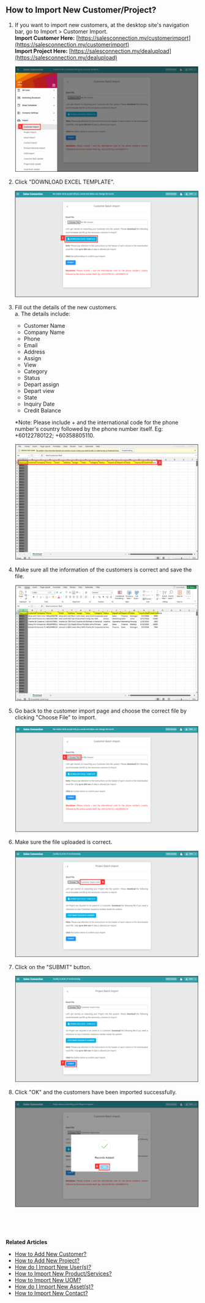 ## How to Import New Customer/Project?
    
  1. If you want to import new customers, at the desktop site's navigation bar, go to Import > Customer Import.<br>
     **Import Customer Here:** [https://salesconnection.my/customerimport](https://salesconnection.my/customerimport)<br>
     **Import Project Here:** [https://salesconnection.my/dealupload](https://salesconnection.my/dealupload)<br>

     <p align="center">
       <img src="img/Import_Customer_Step_1.png" alt="Import Customer Step 1">
     </p>

  2. Click "DOWNLOAD EXCEL TEMPLATE".<br>

     <p align="center">
       <img src="img/Import_Customer_Step_2.png" alt="Import Customer Step 2">
     </p>

  3. Fill out the details of the new customers.<br>
     a. The details include:<br>
        - Customer Name<br>
        - Company Name<br>
        - Phone<br>
        - Email<br>
        - Address<br>
        - Assign<br>
        - View<br>
        - Category<br>
        - Status<br>
        - Depart assign<br>
        - Depart view<br>
        - State<br>
        - Inquiry Date<br>
        - Credit Balance<br>
    
     *Note: Please include + and the international code for the phone number's country followed by the phone number itself. Eg: +60122780122; +60358805110.<br>

     <p align="center">
       <img src="img/Import_Customer_Step_3.png" alt="Import Customer Step 3">
     </p>
     
  4. Make sure all the information of the customers is correct and save the file.<br>

     <p align="center">
       <img src="img/Import_Customer_Step_4.png" alt="Import Customer Step 4">
     </p>

  5. Go back to the customer import page and choose the correct file by clicking "Choose File" to import.<br>

     <p align="center">
       <img src="img/Import_Customer_Step_5.png" alt="Import Customer Step 5">
     </p>

  6. Make sure the file uploaded is correct.<br>

     <p align="center">
       <img src="img/Import_Customer_Step_6.png" alt="Import Customer Step 6">
     </p>

  7. Click on the "SUBMIT" button.<br>

     <p align="center">
       <img src="img/Import_Customer_Step_7.png" alt="Import Customer Step 7">
     </p>

  8. Click "OK" and the customers have been imported successfully.<br>

     <p align="center">
       <img src="img/Import_Customer_Step_8.png" alt="Import Customer Step 8">
     </p>
  <br><br><br>

**Related Articles**<br>
- [How to Add New Customer?](Add_New_Customer.md)
- [How to Add New Project?](Add_New_Project.md)
- [How do I Import New User(s)?](Import_User.md)
- [How to Import New Product/Services?](Import_Product_Services.md)
- [How to Import New UOM?](Import_UOM.md)
- [How do I Import New Asset(s)?](Import_Asset.md)
- [How to Import New Contact?](Import_Contact.md)
